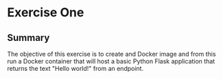 # Exercise One

## Summary

The objective of this exercise is to create and Docker image and from this run a Docker container that will host a basic 
Python Flask application that returns the text "Hello world!" from an endpoint.